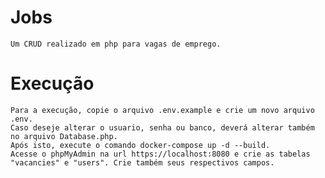 # Jobs
    Um CRUD realizado em php para vagas de emprego.

# Execução
    Para a execução, copie o arquivo .env.example e crie um novo arquivo .env.
    Caso deseje alterar o usuario, senha ou banco, deverá alterar também no arquivo Database.php.
    Após isto, execute o comando docker-compose up -d --build.
    Acesse o phpMyAdmin na url https://localhost:8080 e crie as tabelas "vacancies" e "users". Crie também seus respectivos campos.
